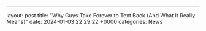 ---
layout: post
title: "Why Guys Take Forever to Text Back (And What It Really Means)"
date:   2024-01-03 22:29:22 +0000
categories: News
